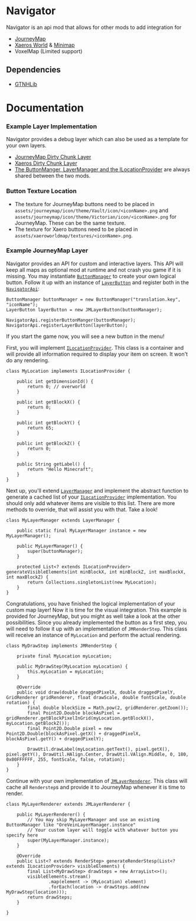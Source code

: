 # Navigator

Navigator is an api mod that allows for other mods to add integration for
* [JourneyMap](https://www.curseforge.com/minecraft/mc-mods/journeymap)
* [Xaeros World](https://www.curseforge.com/minecraft/mc-mods/xaeros-world-map) & [Minimap](https://www.curseforge.com/minecraft/mc-mods/xaeros-minimap)
* VoxelMap (Limited support)

## Dependencies
* [GTNHLib](https://www.curseforge.com/minecraft/mc-mods/gtnhlib)


# Documentation
### Example Layer Implementation
Navigator provides a debug layer which can also be used as a template for your own layers.
* [JourneyMap Dirty Chunk Layer](https://github.com/GTNewHorizons/Navigator/tree/master/src/main/java/com/gtnewhorizons/navigator/impl/journeymap)
* [Xaeros Dirty Chunk Layer ](https://github.com/GTNewHorizons/Navigator/tree/master/src/main/java/com/gtnewhorizons/navigator/impl/xaero)
* [The ButtonManger, LayerManager and the ILocationProvider](https://github.com/GTNewHorizons/Navigator/tree/master/src/main/java/com/gtnewhorizons/navigator/impl) are always shared between the two mods.

### Button Texture Location
* The texture for JourneyMap buttons need to be placed in `assets/journeymap/icon/theme/Vault/icon/<iconName>.png` and `assets/journeymap/icon/theme/Victorian/icon/<iconName>.png` for JourneyMap. These can be the same texture.
* The texture for Xaero buttons need to be placed in `assets/xaeroworldmap/textures/<iconName>.png`.

### Example JourneyMap Layer

Navigator provides an API for custom and interactive layers.
This API will keep all maps as optional mod at runtime and not crash you game if it is missing.
You may instantiate [`ButtonManager`](https://github.com/GTNewHorizons/Navigator/blob/master/src/main/java/com/gtnewhorizons/navigator/api/model/buttons/ButtonManager.java) to create your own logical button.
Follow it up with an instance of [`LayerButton`](https://github.com/GTNewHorizons/Navigator/blob/master/src/main/java/com/gtnewhorizons/navigator/api/journeymap/buttons/JMLayerButton.java) and register both in the [`NavigatorApi`](https://github.com/GTNewHorizons/Navigator/blob/master/src/main/java/com/gtnewhorizons/navigator/api/NavigatorApi.java):

```
ButtonManager buttonManager = new ButtonManager("translation.key", "iconName");
LayerButton layerButton = new JMLayerButton(buttonManager);

NavigatorApi.registerButtonManger(buttonManager);
NavigatorApi.registerLayerButton(layerButton);
```

If you start the game now, you will see a new button in the menu!

First, you will implement [`ILocationProvider`](https://github.com/GTNewHorizons/Navigator/blob/master/src/main/java/com/gtnewhorizons/navigator/api/model/locations/ILocationProvider.java). This class is a container and will provide all information required to display your item on screen. It won't do any rendering.

```
class MyLocation implements ILocationProvider {

    public int getDimensionId() {
        return 0; // overworld
    }

    public int getBlockX() {
        return 0;
    }

    public int getBlockY() {
        return 65;
    }

    public int getBlockZ() {
        return 0;
    }

    public String getLabel() {
        return "Hello Minecraft";
    }
}
```

Next up, you'll extend [`LayerManager`](https://github.com/GTNewHorizons/Navigator/blob/master/src/main/java/com/gtnewhorizons/navigator/api/model/layers/LayerManager.java) and implement the abstract function to generate a cached list of your [`ILocationProvider`](https://github.com/GTNewHorizons/Navigator/blob/master/src/main/java/com/gtnewhorizons/navigator/api/model/locations/ILocationProvider.java) implementation. You should only add whatever items are visible to this list. There are more methods to override, that will assist you with that. Take a look!

```
class MyLayerManager extends LayerManager {

    public static final MyLayerManager instance = new MyLayerManager();

    public MyLayerManager() {
        super(buttonManager);
    }

    protected List<? extends ILocationProvider> generateVisibleElements(int minBlockX, int minBlockZ, int maxBlockX, int maxBlockZ) {
        return Collections.singletonList(new MyLocation);
    }
}
```

Congratulations, you have finished the logical implementation of your custom map layer! Now it is time for the visual integration. This example is provided for JourneyMap, but you might as well take a look at the other possibilities. Since you already implemented the button as a first step, you will need to follow it up with an implementation of `JMRenderStep`. This class will receive an instance of `MyLocation` and perform the actual rendering.

```
class MyDrawStep implements JMRenderStep {

    private final MyLocation myLocation;

    public MyDrawStep(MyLocation myLocation) {
        this.myLocation = myLocation;
    }

    @Override
    public void draw(double draggedPixelX, double draggedPixelY, GridRenderer gridRenderer, float drawScale, double fontScale, double rotation) {
        final double blockSize = Math.pow(2, gridRenderer.getZoom());
        final Point2D.Double blockAsPixel = gridRenderer.getBlockPixelInGrid(myLocation.getBlockX(), myLocation.getBlockZ());
        final Point2D.Double pixel = new Point2D.Double(blockAsPixel.getX() + draggedPixelX, blockAsPixel.getY() + draggedPixelY);

        DrawUtil.drawLabel(myLocation.getText(), pixel.getX(), pixel.getY(), DrawUtil.HAlign.Center, DrawUtil.VAlign.Middle, 0, 180, 0x00FFFFFF, 255, fontScale, false, rotation);
    }
}
```

Continue with your own implementation of [`JMLayerRenderer`](https://github.com/GTNewHorizons/Navigator/blob/master/src/main/java/com/gtnewhorizons/navigator/api/journeymap/render/JMLayerRenderer.java). This class will cache all `Renderstep`s and provide it to JourneyMap whenever it is time to render.

```
class MyLayerRenderer extends JMLayerRenderer {

    public MyLayerRenderer() {
        // You may skip MyLayerManager and use an existing ButtonManager like "OreVeinLayerManager.instance"
        // Your custom layer will toggle with whatever button you specify here
        super(MyLayerManager.instance);
    }

    @Override
    public List<? extends RenderStep> generateRenderStesp(List<? extends ILocationProvider> visibleElements) {
        final List<MyDrawStep> drawSteps = new ArrayList<>();
        visibleElements.stream()
                .map(element -> (MyLocation) element)
                .forEach(location -> drawSteps.add(new MyDrawStep(location)));
        return drawSteps;
    }

}
```
